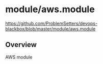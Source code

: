 # module/aws.module

https://github.com/ProblemSetters/devops-blackbox/blob/master/module/aws.module

## Overview

AWS module



